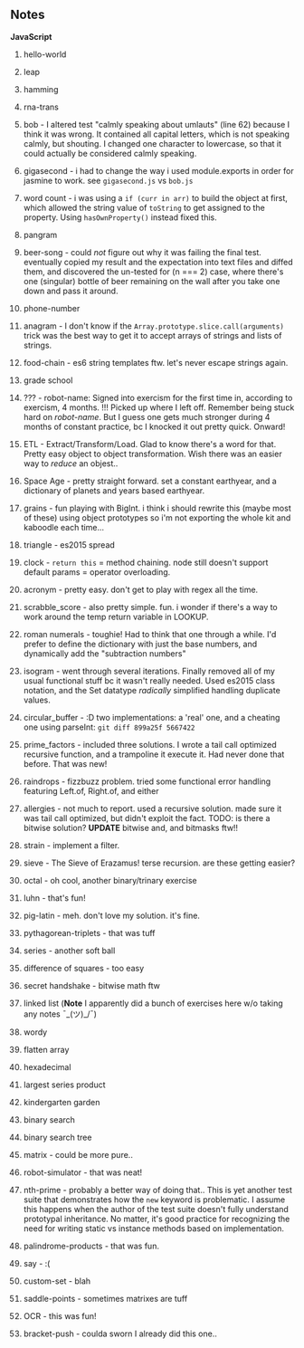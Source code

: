 ## Notes ##

__JavaScript__

  1. hello-world

  2. leap

  3. hamming

  4. rna-trans

  5. bob - I altered test "calmly speaking about umlauts" (line 62) because I think it was wrong. It contained all capital letters, which is not speaking calmly, but shouting. I changed one character to lowercase, so that it could actually be considered calmly speaking.

  6. gigasecond - i had to change the way i used module.exports in order for jasmine to work. see `gigasecond.js` vs `bob.js`

  7. word count - i was using a `if (curr in arr)` to build the object at first, which allowed the string value of `toString` to get assigned to the property. Using `hasOwnProperty()` instead fixed this.

  8. pangram

  9. beer-song - could _not_ figure out why it was failing the final test. eventually copied my result and the expectation into text files and diffed them, and discovered the un-tested for (n === 2) case, where there's one (singular) bottle of beer remaining on the wall after you take one down and pass it around.

  1. phone-number

  1. anagram - I don't know if the `Array.prototype.slice.call(arguments)` trick was the best way to get it to accept arrays of strings and lists of strings.

  1. food-chain - es6 string templates ftw. let's never escape strings again.
  
  1. grade school

  1. ??? - robot-name: Signed into exercism for the first time in, according to exercism, 4 months. !!! Picked up where I left off. Remember being stuck hard on _robot-name_. But I guess one gets much stronger during 4 months of constant practice, bc I knocked it out pretty quick. Onward!

  1. ETL - Extract/Transform/Load. Glad to know there's a word for that. Pretty easy object to object transformation. Wish there was an easier way to _reduce_ an objest..

  1. Space Age - pretty straight forward. set a constant earthyear, and a dictionary of planets and years based earthyear.

  2. grains - fun playing with BigInt. i think i should rewrite this (maybe most of these) using object prototypes so i'm not exporting the whole kit and kaboodle each time...

  1. triangle - es2015 spread

  2. clock - `return this` = method chaining. node still doesn't support default params = operator overloading. 

  1. acronym - pretty easy. don't get to play with regex all the time.

  1. scrabble_score - also pretty simple. fun. i wonder if there's a way to work around the temp return variable in LOOKUP.

  1. roman numerals - toughie! Had to think that one through a while. I'd prefer to define the dictionary with just the base numbers, and dynamically add the "subtraction numbers"

  2. isogram - went through several iterations. Finally removed all of my usual functional stuff bc it wasn't really needed. Used es2015 class notation, and the Set datatype _radically_ simplified handling duplicate values.

  3. circular_buffer - :D two implementations: a 'real' one, and a cheating one using parseInt: `git diff 899a25f 5667422`

  3. prime_factors - included three solutions. I wrote a tail call optimized recursive function, and a trampoline it execute it. Had never done that before. That was new!

  2. raindrops - fizzbuzz problem. tried some functional error handling featuring Left.of, Right.of, and either

  1. allergies - not much to report. used a recursive solution. made sure it was tail call optimized, but didn't exploit the fact. TODO: is there a bitwise solution? __UPDATE__ bitwise and, and bitmasks ftw!!

  2. strain - implement a filter.

  3. sieve - The Sieve of Erazamus! terse recursion. are these getting easier?

  3. octal - oh cool, another binary/trinary exercise

  2. luhn - that's fun!

  3. pig-latin - meh. don't love my solution. it's fine.

  2. pythagorean-triplets - that was tuff

  2. series - another soft ball
  
  3. difference of squares - too easy

  3. secret handshake - bitwise math ftw

  2. linked list (**Note** I apparently did a bunch of exercises here w/o taking any notes ¯\_(ツ)_/¯)

  3. wordy

  3. flatten array

  3. hexadecimal

  3. largest series product

  2. kindergarten garden

  2. binary search

  2. binary search tree

  2. matrix - could be more pure..

  3. robot-simulator - that was neat!

  2. nth-prime - probably a better way of doing that.. This is yet another test suite that demonstrates how the `new` keyword is problematic. I assume this happens when the author of the test suite doesn't fully understand prototypal inheritance. No matter, it's good practice for recognizing the need for writing static vs instance methods based on implementation.

  2. palindrome-products - that was fun.

  2. say - :(

  3. custom-set - blah

  2. saddle-points - sometimes matrixes are tuff

  2. OCR - this was fun!

  3. bracket-push - coulda sworn I already did this one..

